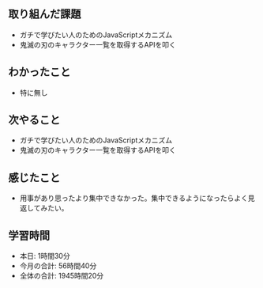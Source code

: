 ## 取り組んだ課題
- ガチで学びたい人のためのJavaScriptメカニズム
- 鬼滅の刃のキャラクター一覧を取得するAPIを叩く
## わかったこと
- 特に無し
## 次やること
- ガチで学びたい人のためのJavaScriptメカニズム
- 鬼滅の刃のキャラクター一覧を取得するAPIを叩く
## 感じたこと
- 用事があり思ったより集中できなかった。集中できるようになったらよく見返してみたい。
## 学習時間
- 本日: 1時間30分
- 今月の合計: 56時間40分
- 全体の合計: 1945時間20分
